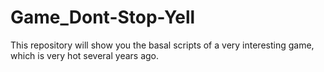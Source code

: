 # Game_Dont-Stop-Yell
This repository will show you the basal scripts of a very interesting game, which is very hot several years ago.
